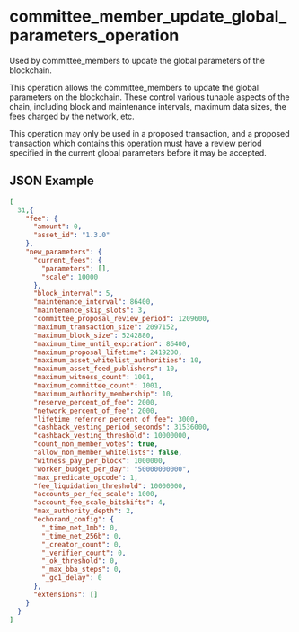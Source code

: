 # committee_member_update_global_parameters_operation

Used by committee_members to update the global parameters of the blockchain.

This operation allows the committee_members to update the global parameters on the blockchain. These control various tunable aspects of the chain, including block and maintenance intervals, maximum data sizes, the fees charged by the network, etc.

This operation may only be used in a proposed transaction, and a proposed transaction which contains this operation must have a review period specified in the current global parameters before it may be accepted.

## JSON Example

```json
[
  31,{
    "fee": {
      "amount": 0,
      "asset_id": "1.3.0"
    },
    "new_parameters": {
      "current_fees": {
        "parameters": [],
        "scale": 10000
      },
      "block_interval": 5,
      "maintenance_interval": 86400,
      "maintenance_skip_slots": 3,
      "committee_proposal_review_period": 1209600,
      "maximum_transaction_size": 2097152,
      "maximum_block_size": 5242880,
      "maximum_time_until_expiration": 86400,
      "maximum_proposal_lifetime": 2419200,
      "maximum_asset_whitelist_authorities": 10,
      "maximum_asset_feed_publishers": 10,
      "maximum_witness_count": 1001,
      "maximum_committee_count": 1001,
      "maximum_authority_membership": 10,
      "reserve_percent_of_fee": 2000,
      "network_percent_of_fee": 2000,
      "lifetime_referrer_percent_of_fee": 3000,
      "cashback_vesting_period_seconds": 31536000,
      "cashback_vesting_threshold": 10000000,
      "count_non_member_votes": true,
      "allow_non_member_whitelists": false,
      "witness_pay_per_block": 1000000,
      "worker_budget_per_day": "50000000000",
      "max_predicate_opcode": 1,
      "fee_liquidation_threshold": 10000000,
      "accounts_per_fee_scale": 1000,
      "account_fee_scale_bitshifts": 4,
      "max_authority_depth": 2,
      "echorand_config": {
        "_time_net_1mb": 0,
        "_time_net_256b": 0,
        "_creator_count": 0,
        "_verifier_count": 0,
        "_ok_threshold": 0,
        "_max_bba_steps": 0,
        "_gc1_delay": 0
      },
      "extensions": []
    }
  }
]
```